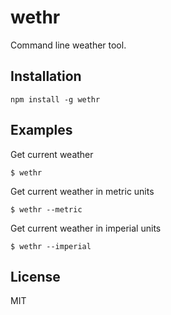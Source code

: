 # wethr

Command line weather tool.

## Installation

```
npm install -g wethr
```

## Examples

Get current weather

```
$ wethr 
```

Get current weather in metric units

```
$ wethr --metric
```

Get current weather in imperial units

```
$ wethr --imperial
```

## License

MIT
